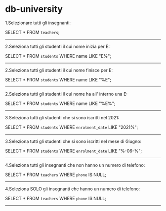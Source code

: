 # db-university

1.Selezionare tutti gli insegnanti:

SELECT * FROM `teachers`;

------------------------------------------------------

2.Seleziona tutti gli studenti il cui nome inizia per E:

SELECT * FROM `students` WHERE name LIKE "E%";

------------------------------------------------------

2.Seleziona tutti gli studenti il cui nome finisce per E:

SELECT * FROM `students` WHERE name LIKE "%E";

------------------------------------------------------

2.Seleziona tutti gli studenti il cui nome ha all' interno una E:

SELECT * FROM `students` WHERE name LIKE "%E%";

------------------------------------------------------

3.Seleziona tutti gli studenti che si sono iscritti nel 2021: 

SELECT * FROM `students` WHERE `enrolment_date` LIKE "2021%";

------------------------------------------------------

3.Seleziona tutti gli studenti che si sono iscritti nel mese di Giugno: 

SELECT * FROM `students` WHERE `enrolment_date` LIKE "%-06-%";

------------------------------------------------------

4.Seleziona tutti gli insegnanti che non hanno un numero di telefono: 

SELECT * FROM `teachers` WHERE `phone` IS NULL;

------------------------------------------------------

4.Seleziona SOLO gli insegnanti che hanno un numero di telefono: 

SELECT * FROM `teachers` WHERE `phone` IS NULL;

------------------------------------------------------